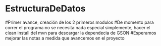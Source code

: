# EstructuraDeDatos

#Primer avance, creación de los 2 primeros modulos
#De momento para correr el programa no se necesita nada especial simplemente, hacer el clean install del mvn para descargar la dependecia de GSON
#Esperamos mejorar las notas a medida que avancemos en el proyecto
